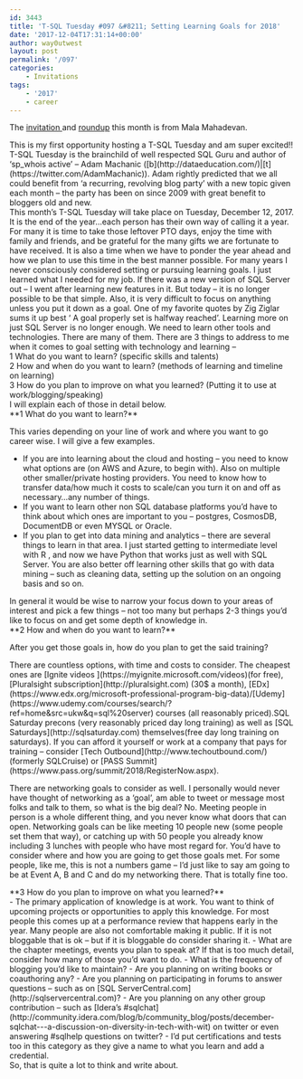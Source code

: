 ```yaml
---
id: 3443
title: 'T-SQL Tuesday #097 &#8211; Setting Learning Goals for 2018'
date: '2017-12-04T17:31:14+00:00'
author: way0utwest
layout: post
permalink: '/097'
categories:
    - Invitations
tags:
    - '2017'
    - career
---
```


The [invitation ](https://curiousaboutdata.com/2017/12/04/t-sql-tuesday-97-setting-learning-goals-for-2018/)and [roundup](https://curiousaboutdata.com/2017/12/18/t-sql-tuesday-97-roundup-learning-goals-for-2018/) this month is from Mala Mahadevan.

<div>This is my first opportunity hosting a T-SQL Tuesday and am super excited!!</div><div>T-SQL Tuesday is the brainchild of well respected SQL Guru and author of ‘sp_whois active’ – Adam Machanic ([b](http://dataeducation.com/)|[t](https://twitter.com/AdamMachanic)). Adam rightly predicted that we all could benefit from ‘a recurring, revolving blog party’ with a new topic given each month – the party has been on since 2009 with great benefit to bloggers old and new.</div><div></div><div>This month’s T-SQL Tuesday will take place on Tuesday, December 12, 2017.

</div><div>It is the end of the year…each person has their own way of calling it a year. For many it is time to take those leftover PTO days, enjoy the time with family and friends, and be grateful for the many gifts we are fortunate to have received. It is also a time when we have to ponder the year ahead and how we plan to use this time in the best manner possible. For many years I never consciously considered setting or pursuing learning goals. I just learned what I needed for my job. If there was a new version of SQL Server out – I went after learning new features in it. But today – it is no longer possible to be that simple. Also, it is very difficult to focus on anything unless you put it down as a goal. One of my favorite quotes by Zig Ziglar sums it up best ‘ A goal properly set is halfway reached’.  
Learning more on just SQL Server is no longer enough. We need to learn other tools and technologies. There are many of them. There are 3 things to address to me when it comes to goal setting with technology and learning –</div><div>1 What do you want to learn? (specific skills and talents)</div><div>2 How and when do you want to learn? (methods of learning and timeline on learning)</div><div>3 How do you plan to improve on what you learned? (Putting it to use at work/blogging/speaking)</div><div>I will explain each of those in detail below.</div><div></div><div>**1 What do you want to learn?**

This varies depending on your line of work and where you want to go career wise. I will give a few examples.

- If you are into learning about the cloud and hosting – you need to know what options are (on AWS and Azure, to begin with). Also on multiple other smaller/private hosting providers. You need to know how to transfer data/how much it costs to scale/can you turn it on and off as necessary…any number of things.
- If you want to learn other non SQL database platforms you’d have to think about which ones are important to you – postgres, CosmosDB, DocumentDB or even MYSQL or Oracle.
- If you plan to get into data mining and analytics – there are several things to learn in that area. I just started getting to intermediate level with R , and now we have Python that works just as well with SQL Server. You are also better off learning other skills that go with data mining – such as cleaning data, setting up the solution on an ongoing basis and so on.

</div><div> In general it would be wise to narrow your focus down to your areas of interest and pick a few things – not too many but perhaps 2-3 things you’d like to focus on and get some depth of knowledge in.

</div><div>**2 How and when do you want to learn?**

After you get those goals in, how do you plan to get the said training?

</div><div>There are countless options, with time and costs to consider. The cheapest ones are [Ignite videos ](https://myignite.microsoft.com/videos)(for free), [Pluralsight subscription](http://pluralsight.com) (30$ a month), [EDx](https://www.edx.org/microsoft-professional-program-big-data)/[Udemy](https://www.udemy.com/courses/search/?ref=home&src=ukw&q=sql%20server) courses (all reasonably priced).SQL Saturday precons (very reasonably priced day long training) as well as [SQL Saturdays](http://sqlsaturday.com) themselves(free day long training on saturdays). If you can afford it yourself or work at a company that pays for training – consider [Tech Outbound](http://www.techoutbound.com/) (formerly SQLCruise) or [PASS Summit](https://www.pass.org/summit/2018/RegisterNow.aspx).

There are networking goals to consider as well. I personally would never have thought of networking as a ‘goal’, am able to tweet or message most folks and talk to them, so what is the big deal? No. Meeting people in person is a whole different thing, and you never know what doors that can open. Networking goals can be like meeting 10 people new (some people set them that way), or catching up with 50 people you already know including 3 lunches with people who have most regard for. You’d have to consider where and how you are going to get those goals met. For some people, like me, this is not a numbers game – I’d just like to say am going to be at Event A, B and C and do my networking there. That is totally fine too.

</div><div></div><div>**3 How do you plan to improve on what you learned?**</div><div></div>- The primary application of knowledge is at work. You want to think of upcoming projects or opportunities to apply this knowledge. For most people this comes up at a performance review that happens early in the year. Many people are also not comfortable making it public. If it is not bloggable that is ok – but if it is bloggable do consider sharing it.
- What are the chapter meetings, events you plan to speak at? If that is too much detail, consider how many of those you’d want to do.
- What is the frequency of blogging you’d like to maintain?
- Are you planning on writing books or coauthoring any?
- Are you planning on participating in forums to answer questions – such as on [SQL ServerCentral.com](http://sqlservercentral.com)?
- Are you planning on any other group contribution – such as [Idera’s #sqlchat](http://community.idera.com/blog/b/community_blog/posts/december-sqlchat---a-discussion-on-diversity-in-tech-with-wit) on twitter or even answering #sqlhelp questions on twitter?
- I’d put certifications and tests too in this category as they give a name to what you learn and add a credential.

<div>So, that is quite a lot to think and write about.

</div>
